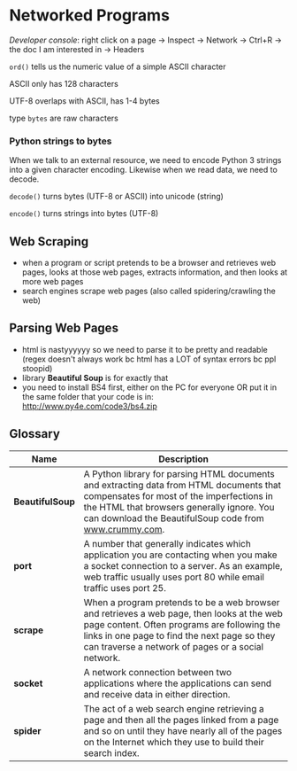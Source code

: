 # Networked Programs
*Developer console*: right click on a page -> Inspect -> Network -> Ctrl+R -> the doc I am interested in -> Headers

`ord()` tells us the numeric value of a simple ASCII character

ASCII only has 128 characters

UTF-8 overlaps with ASCII, has 1-4 bytes

type `bytes` are raw characters

### Python strings to bytes
When we talk to an external resource, we need to encode Python 3 strings into a given character encoding. Likewise when we read data, we need to decode.

`decode()` turns bytes (UTF-8 or ASCII) into unicode (string)

`encode()` turns strings into bytes (UTF-8)

## Web Scraping
- when a program or script pretends to be a browser and retrieves web pages, looks at those web pages, extracts information, and then looks at more web pages
- search engines scrape web pages (also called spidering/crawling the web)

## Parsing Web Pages
- html is nastyyyyyy so we need to parse it to be pretty and readable (regex doesn't always work bc html has a LOT of syntax errors bc ppl stoopid)
- library **Beautiful Soup** is for exactly that
- you need to install BS4 first, either on the PC for everyone OR put it in the same folder that your code is in: http://www.py4e.com/code3/bs4.zip

## Glossary
| Name | Description | 
| --- | --- | 
| **BeautifulSoup** | A Python library for parsing HTML documents and extracting data from HTML documents that compensates for most of the imperfections in the HTML that browsers generally ignore. You can download the BeautifulSoup code from www.crummy.com. |
| **port** | A number that generally indicates which application you are contacting when you make a socket connection to a server. As an example, web traffic usually uses port 80 while email traffic uses port 25. |
| **scrape** | When a program pretends to be a web browser and retrieves a web page, then looks at the web page content. Often programs are following the links in one page to find the next page so they can traverse a network of pages or a social network. |
| **socket** | A network connection between two applications where the applications can send and receive data in either direction. |
| **spider** | The act of a web search engine retrieving a page and then all the pages linked from a page and so on until they have nearly all of the pages on the Internet which they use to build their search index. |